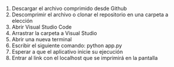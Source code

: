 
1. Descargar el archivo comprimido desde Github
2. Descomprimir el archivo o clonar el repositorio en una carpeta a elección
3. Abrir Visual Studio Code
4. Arrastrar la carpeta a Visual Studio
5. Abrir una nueva terminal
6. Escribir el siguiente comando: python app.py
7. Esperar a que el aplicativo inicie su ejecución
8. Entrar al link con el localhost que se imprimirá en la pantalla 
